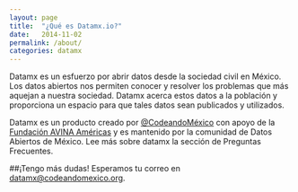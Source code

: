 ```yaml
---
layout: page
title:  "¿Qué es Datamx.io?"
date:   2014-11-02
permalink: /about/
categories: datamx
---
```


Datamx es un esfuerzo por abrir datos desde la sociedad civil en México.
Los datos abiertos nos permiten conocer y resolver los problemas que más aquejan a nuestra sociedad.
Datamx acerca estos datos a la población y proporciona un espacio para que tales datos sean publicados
y utilizados.

Datamx es un producto creado por [@CodeandoMéxico][twitter-codeando] con apoyo de la
[Fundación AVINA Américas][avina-americas] y es mantenido por la comunidad de Datos Abiertos de México.
Lee más sobre datamx la sección de Preguntas Frecuentes.

##¡Tengo más dudas! 
Esperamos tu correo en datamx@codeandomexico.org.

[twitter-codeando]:      http://twitter.com/codeandomexico
[avina-americas]:        http://avina.net/eng/
